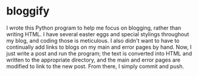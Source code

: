 # bloggify
I wrote this Python program to help me focus on blogging, rather than writing HTML. I have several easter eggs and special stylings throughout my blog, and coding those is meticulous. I also didn't want to have to continually add links to blogs on my main and error pages by hand. Now, I just write a post and run the program; the text is converted into HTML and written to the appropriate directory, and the main and error pages are modified to link to the new post. From there, I simply commit and push.

